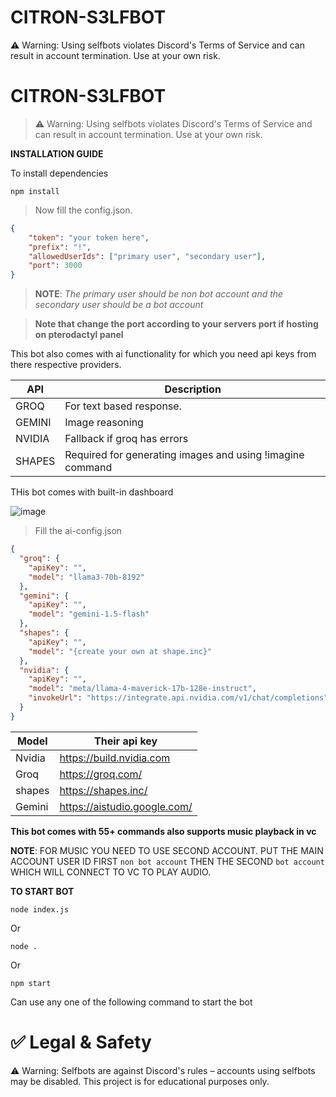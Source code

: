 # CITRON-S3LFBOT

⚠️ Warning: Using selfbots violates Discord's Terms of Service and can result in account termination. Use at your own risk.

# CITRON-S3LFBOT

>⚠️ Warning: Using selfbots violates Discord's Terms of Service and can result in account termination. Use at your own risk.

**INSTALLATION GUIDE**

To install dependencies

```
npm install
```
> Now fill the config.json.

```json
{
    "token": "your token here",
    "prefix": "!",
    "allowedUserIds": ["primary user", "secondary user"],
    "port": 3000
}
```
> **NOTE**: *The primary user should be non bot account and the secondary user should be a bot account*

> **Note that change the port according to your servers port if hosting on pterodactyl panel**

This bot also comes with ai functionality for which you need api keys from there respective providers.

| API  | Description |
| ----------- | ----------- |
| GROQ   | For text based response. |
| GEMINI | Image reasoning |
| NVIDIA | Fallback if groq has errors |
| SHAPES | Required for generating images and using !imagine command |

THis bot comes with built-in dashboard

![image](https://cdn.discordapp.com/attachments/1395648220188770345/1404077978391937159/Screenshot_2025-08-10_175424.png?ex=6899e104&is=68988f84&hm=530a503ff881ce2c4d2302423588f121a25692c9fff4f921579f8478d4dc457e&)

> Fill the ai-config.json

```json
{
  "groq": {
    "apiKey": "",
    "model": "llama3-70b-8192"
  },
  "gemini": {
    "apiKey": "",
    "model": "gemini-1.5-flash"
  },
  "shapes": {
    "apiKey": "",
    "model": "{create your own at shape.inc}"
  },
  "nvidia": {
    "apiKey": "",
    "model": "meta/llama-4-maverick-17b-128e-instruct",
    "invokeUrl": "https://integrate.api.nvidia.com/v1/chat/completions"
  }
}
```
|Model|Their api key|
|------|------|
|Nvidia| https://build.nvidia.com|
|Groq| https://groq.com/|
|shapes| https://shapes.inc/ |
|Gemini| https://aistudio.google.com/ |

**This bot comes with 55+ commands also supports music playback in vc**

**NOTE**: FOR MUSIC YOU NEED TO USE SECOND ACCOUNT. PUT THE MAIN ACCOUNT USER ID FIRST ``non bot account`` THEN THE SECOND ``bot account`` WHICH WILL CONNECT TO VC TO PLAY AUDIO.

**TO START BOT**
```
node index.js
```
Or
```
node .
```
Or 
```
npm start
```
Can use any one of the following command to start the bot


# ✅ Legal & Safety
⚠️ Warning: Selfbots are against Discord's rules – accounts using selfbots may be disabled. This project is for educational purposes only.
